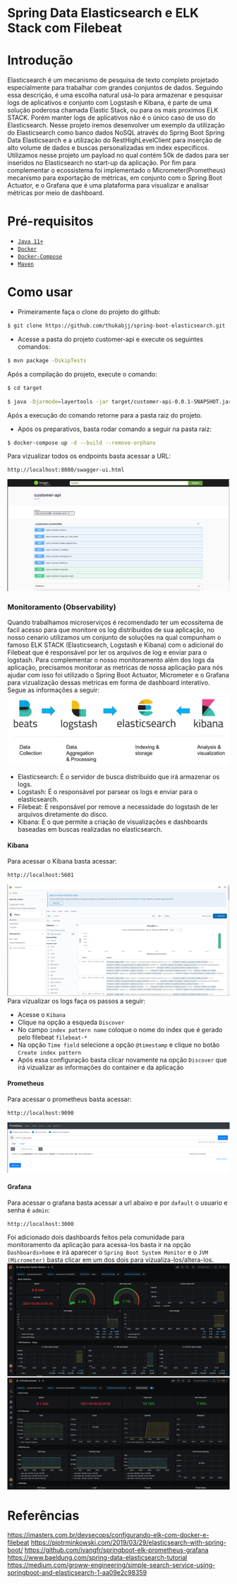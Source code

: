 # Spring Data Elasticsearch e ELK Stack com Filebeat 




# Introdução
Elasticsearch é um mecanismo de pesquisa de texto completo projetado especialmente para trabalhar com grandes conjuntos de dados. Seguindo essa descrição, é uma escolha natural usá-lo para armazenar e pesquisar logs de aplicativos e conjunto com Logstash e Kibana, é parte de uma solução poderosa chamada Elastic Stack, ou para os mais proximos ELK STACK. Porém manter logs de aplicativos não é o único caso de uso do Elasticsearch. Nesse projeto iremos desenvolver um exemplo da utilização do Elasticsearch como banco dados NoSQL através do Spring Boot Spring Data Elasticsearch e a utilização do RestHighLevelClient para inserção de alto volume de dados e buscas personalizadas em index especificos. Utilizamos nesse projeto um payload no qual contém 50k de dados para ser inseridos no Elasticsearch no start-up da aplicação. Por fim para complementar o ecossistema foi implementado o Micrometer(Prometheus) mecanismo para exportação de métricas, em conjunto com o Spring Boot Actuator,  e o Grafana que é uma plataforma para visualizar e analisar métricas por meio de dashboard.

# Pré-requisitos
- [`Java 11+`](https://www.oracle.com/java/technologies/javase-jdk11-downloads.html)
- [`Docker`](https://www.docker.com/)
- [`Docker-Compose`](https://docs.docker.com/compose/install/)
- [`Maven`](https://maven.apache.org/download.cgi)

# Como usar
- Primeiramente faça o clone do projeto do github:
```sh
$ git clone https://github.com/thukabjj/spring-boot-elasticsearch.git
``` 

- Acesse a pasta do projeto customer-api e execute os seguintes comandos:
```sh
$ mvn package -DskipTests
``` 

Após a compilação do projeto, execute o comando:
```sh
$ cd target
``` 
```sh
$ java -Djarmode=layertools -jar target/customer-api-0.0.1-SNAPSHOT.jar extract
``` 
Após a execução do comando retorne para a pasta raiz do projeto.

- Após os preparativos, basta rodar comando a seguir na pasta raiz:
```sh
$ docker-compose up -d --build --remove-orphans
``` 
Para vizualizar todos os endpoints basta acessar a URL:
```
http://localhost:8080/swagger-ui.html
```
![customer-api-swagge](images/customer-api-swagger.png)
### Monitoramento (Observability)
Quando trabalhamos microserviços é recomendado ter um ecossitema de facil acesso para que monitore os log distribuidos de sua aplicação, no nosso cenario utilizamos um conjunto de soluções na qual compunham o famoso ELK STACK (Elasticsearch, Logstash e Kibana) com o adicional do Filebeat que é responsável por ler os arquivos de log e enviar para o logstash. Para complementar o nosso monitoramento além dos logs da aplicação, precisamos monitorar as metricas de nossa aplicação para nós ajudar com isso foi utilizado o Spring Boot Actuator, Micrometer e o Grafana para vizualização dessas metricas em forma de dashboard interativo. Segue as informações a seguir:
![elk-stack-with-filebeat](images/ELK-with-filebeat.png)
 - Elasticsearch: É o servidor de busca distribuído que irá armazenar os logs. 
 - Logstash: É o responsável por parsear os logs e enviar para o elasticsearch.
 - Filebeat: É responsável por remove a necessidade do logstash de ler arquivos diretamente do disco.
 - Kibana: É o que permite a criação de visualizações e dashboards baseadas em buscas realizadas no elasticsearch. 

#### Kibana
Para acessar o Kibana basta acessar: 
```
http://localhost:5601
```
![kibana](images/Kibana.png)
Para vizualizar os logs faça os passos a seguir:
*  Acesse o `Kibana`
*  Clique na opção a esqueda `Discover`
*  No campo `index pattern name` coloque o nome do index que é gerado pelo filebeat `filebeat-*`
*  Na opção `Time field` selecione a opção `@timestamp` e clique no botão `Create index pattern`
*  Após essa configuração basta clicar novamente na opção `Discover` que irá vizualizar as informações do container e da aplicação


#### Prometheus
Para acessar o prometheus basta acessar:
```
http://localhost:9090
```
![Prometheus](images/prometheus.png)

#### Grafana
Para acessar o grafana basta acessar a url abaixo e por `dafault` o usuario e senha é `admin`:
```
http://localhost:3000
```
Foi adicionado dois dashboards feitos pela comunidade para monitoramento da aplicação para acessa-los basta ir na opção `Dashboards>home`
e irá aparecer o `Spring Boot System Monitor` e o `JVM (Micrometer)` basta clicar em um dos dois para vizualiza-los/altera-los.
![Spring Boot System Monito](images/graphana-spring-monitor.png)
![JVM Micrometer](images/graphana-jvm.png)

# Referências
https://imasters.com.br/devsecops/configurando-elk-com-docker-e-filebeat
https://piotrminkowski.com/2019/03/29/elasticsearch-with-spring-boot/
https://github.com/ivangfr/springboot-elk-prometheus-grafana
https://www.baeldung.com/spring-data-elasticsearch-tutorial
https://medium.com/groww-engineering/simple-search-service-using-springboot-and-elasticsearch-1-aa09e2c98359
